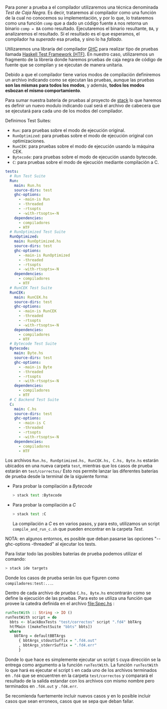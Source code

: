 Para poner a prueba a el compilador utilizaremos una técnica denominada
*Test de Caja Negra*. Es decir, trataremos al compilador como una función
de la cual no conocemos su implementación, y por lo que, lo trataremos
como una función `comp` que a dado un código fuente `A` nos retorna un
binario `comp = BA` como resultado. Ejecutaremos el binario resultante,
`BA`, y analizaremos el resultado. Si el resultado es el que esperamos,
el compilador ha *superado* esa prueba, y sino lo ha *fallado*.

Utilizaremos una libraría del compilador
[GHC](https://www.haskell.org/ghc/) para realizar tipo de pruebas
llamada [Haskell Test Framework
(HTF)](https://github.com/skogsbaer/HTF). En nuestro caso, utilizaremos
un fragmento de la librería donde haremos pruebas de caja negra de
código de fuente que se compilan y se ejecutan de manera unitaria.

Debido a que el compilador tiene varios modos de compilación definiremos
un archivo indicando como se ejecutan las pruebas, aunque las pruebas
**son las mismas para todos los modos**, y además, **todos los modos
esbozan el mismo comportamiento**.

Para sumar nuestra bateria de pruebas al proyecto de
[stack](https://docs.haskellstack.org/en/stable/README/) lo que haremos
es definir un nuevo modulo indicando cual será el archivo de cabecera
que se ejecutará para cada uno de los modos del compilador.

Definimos Test Suites:
- `Run`: para pruebas sobre el modo de ejecución original.
- `RunOptimized`: para pruebas sobre el modo de ejecución original con optimizaciones.
- `RunCEK`: para pruebas sobre el modo de ejecución usando la máquina CEK.
- `Bytecode`: para pruebas sobre el modo de ejecución usando bytecode.
- `C`: para pruebas sobre el modo de ejecución mediante compilación a C.

``` yaml
tests:
  # Run Test Suite
  Run:
    main: Run.hs
    source-dirs: test
    ghc-options:
      - -main-is Run
      - -threaded
      - -rtsopts
      - -with-rtsopts=-N
    dependencies:
      - compiladores
      - HTF
  # RunOptimized Test Suite
  RunOptimized:
    main: RunOptimized.hs
    source-dirs: test
    ghc-options:
      - -main-is RunOptimized
      - -threaded
      - -rtsopts
      - -with-rtsopts=-N
    dependencies:
      - compiladores
      - HTF
  # RunCEK Test Suite
  RunCEK:
    main: RunCEK.hs
    source-dirs: test
    ghc-options:
      - -main-is RunCEK
      - -threaded
      - -rtsopts
      - -with-rtsopts=-N
    dependencies:
      - compiladores
      - HTF
  # Bytecode Test Suite
  Bytecode:
    main: Byte.hs
    source-dirs: test
    ghc-options:
      - -main-is Byte
      - -threaded
      - -rtsopts
      - -with-rtsopts=-N
    dependencies:
      - compiladores
      - HTF
  # C Backend Test Suite
  C:
    main: C.hs
    source-dirs: test
    ghc-options:
      - -main-is C
      - -threaded
      - -rtsopts
      - -with-rtsopts=-N
    dependencies:
      - compiladores
      - HTF
```

Los archivos `Run.hs, RunOptimized.hs, RunCEK.hs, C.hs, Byte.hs` estarán
ubicados en una nueva carpeta `test`, mientras que los casos de prueba
estarán en `test/correctos/` Esto nos permite lanzar las diferentes
baterías de prueba desde la terminal de la siguiente forma:

-   Para probar la compilación a *Bytecode*

    ``` bash
    > stack test :Bytecode
    ```

-   Para probar la compilación a *C*

    ``` bash
    > stack test :C
    ```

    La compilación a *C* es en varios pasos, y para esto, utilizamos un
    script `compile_and_run_c.sh` que pueden encontrar en la carpeta
    *Test*.

NOTA: en algunos entornos, es posible que deban pasarse las opciones "--ghc-options -threaded" al ejecutar los tests.

Para listar todo las posibles baterías de prueba podemos utilizar el
comando:

``` bash
> stack ide targets
```

Donde los casos de prueba serán los que figuren como
`compiladores:test:...`.

Dentro de cada archivo de prueba `C.hs, Byte.hs` encontrarán como se
define la ejecución de las pruebas. Para esto se utiliza una función que
provee la catedra definida en el archivo [file:Spec.hs](Spec.hs) :

``` haskell
runTestWith :: String -> IO ()
runTestWith script = do
  bbts <- blackBoxTests "test/correctos" script ".fd4" bbTArg
  htfMain ([makeTestSuite "bbts" bbts])
  where
    bbTArg = defaultBBTArgs
      { bbtArgs_stdoutSuffix = ".fd4.out"
      , bbtArgs_stderrSuffix = ".fd4.err"
      }
```

Donde lo que hace es simplemente ejecutar un script `S` cuya dirección
se la entrega como argumento a la función `runTestWith`. La función
`runTestWith` lo que hará es ejecutar el script `S` en cada uno de los
archivos terminados en `.fd4` que se encuentren en la carpeta
`test/correctos` y comparará el resultado de la salida estandar con los
archivos con mismo nombre pero terminados en `.fd4.out` y `.fd4.err`.

Se recomienda fuertemente incluir nuevos casos y en lo posible incluir
casos que sean erroneos, casos que se sepa que deban fallar.
